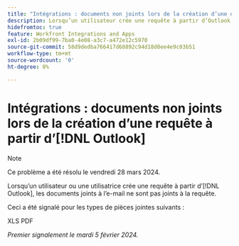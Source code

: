 ```yaml
---
title: "Intégrations : documents non joints lors de la création d’une demande d’Outlook"
description: Lorsqu’un utilisateur crée une requête à partir d’Outlook, les documents joints au courrier électronique ne sont pas joints à la requête.
hidefromtoc: true
feature: Workfront Integrations and Apps
exl-id: 2b09df99-7ba0-4e08-a3c7-a472e12c5970
source-git-commit: 58d9dedba766417d68892c94d18d0ee4e9c03b51
workflow-type: tm+mt
source-wordcount: '0'
ht-degree: 0%

---
```


# Intégrations : documents non joints lors de la création d’une requête à partir d’[!DNL Outlook]

>[!NOTE]
>
>Ce problème a été résolu le vendredi 28 mars 2024.

Lorsqu’un utilisateur ou une utilisatrice crée une requête à partir d’[!DNL Outlook], les documents joints à l’e-mail ne sont pas joints à la requête.

Ceci a été signalé pour les types de pièces jointes suivants :

XLS
PDF

_Premier signalement le mardi 5 février 2024._

